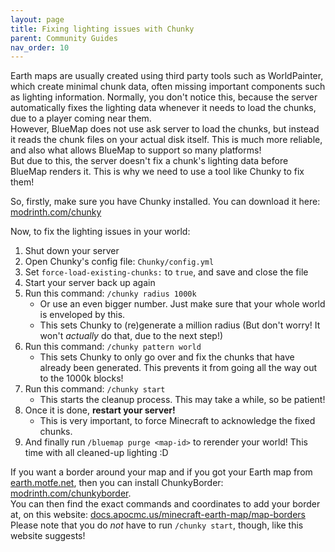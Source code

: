 ```yaml
---
layout: page
title: Fixing lighting issues with Chunky
parent: Community Guides
nav_order: 10
---
```


Earth maps are usually created using third party tools such as WorldPainter, which create minimal chunk data, often missing important components such as lighting information.
Normally, you don't notice this, because the server automatically fixes the lighting data whenever it needs to load the chunks, due to a player coming near them.  
However, BlueMap does not use ask server to load the chunks, but instead it reads the chunk files on your actual disk itself. This is much more reliable, and also what allows BlueMap to support so many platforms!  
But due to this, the server doesn't fix a chunk's lighting data before BlueMap renders it. This is why we need to use a tool like Chunky to fix them!

So, firstly, make sure you have Chunky installed. You can download it here: [modrinth.com/chunky](https://modrinth.com/plugin/chunky)

Now, to fix the lighting issues in your world:
1. Shut down your server
2. Open Chunky's config file: `Chunky/config.yml`
3. Set `force-load-existing-chunks:` to `true`, and save and close the file
4. Start your server back up again
5. Run this command: `/chunky radius 1000k`
    - Or use an even bigger number. Just make sure that your whole world is enveloped by this.
    - This sets Chunky to (re)generate a million radius (But don't worry! It won't _actually_ do that, due to the next step!)
6. Run this command: `/chunky pattern world`
   - This sets Chunky to only go over and fix the chunks that have already been generated. This prevents it from going all the way out to the 1000k blocks!
7. Run this command: `/chunky start`
    - This starts the cleanup process. This may take a while, so be patient!
8. Once it is done, **restart your server!**
    - This is very important, to force Minecraft to acknowledge the fixed chunks.
9. And finally run `/bluemap purge <map-id>` to rerender your world! This time with all cleaned-up lighting :D

If you want a border around your map and if you got your Earth map from [earth.motfe.net](https://earth.motfe.net/), then you can install ChunkyBorder: [modrinth.com/chunkyborder](https://modrinth.com/plugin/chunkyborder).  
You can then find the exact commands and coordinates to add your border at, on this website: [docs.apocmc.us/minecraft-earth-map/map-borders](https://docs.apocmc.us/minecraft-earth-map/map-borders#id-1-500-scale-map)  
Please note that you do _not_ have to run `/chunky start`, though, like this website suggests!
